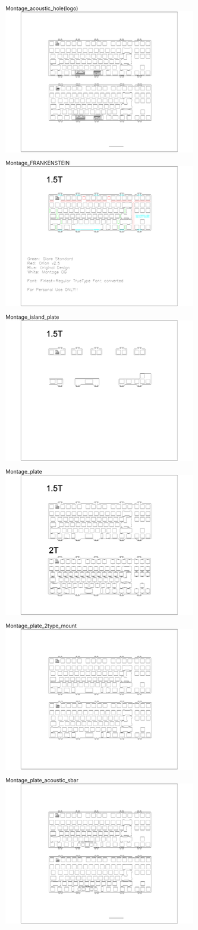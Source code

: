 <br/>Montage_acoustic_hole(logo)<br/>![image](./Montage_acoustic_hole(logo).png)<br/>
<br/>Montage_FRANKENSTEIN<br/>![image](./Montage_FRANKENSTEIN.png)<br/>
<br/>Montage_island_plate<br/>![image](./Montage_island_plate.png)<br/>
<br/>Montage_plate<br/>![image](./Montage_plate.png)<br/>
<br/>Montage_plate_2type_mount<br/>![image](./Montage_plate_2type_mount.png)<br/>
<br/>Montage_plate_acoustic_sbar<br/>![image](./Montage_plate_acoustic_sbar.png)<br/>
